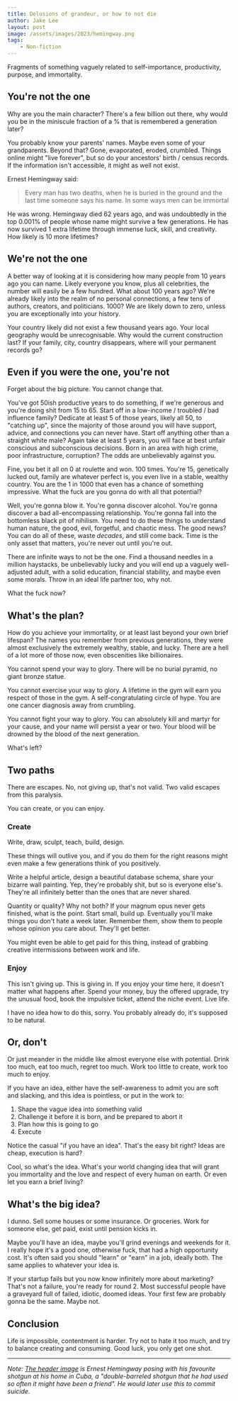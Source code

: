 ```yaml
---
title: Delusions of grandeur, or how to not die
author: Jake Lee
layout: post
image: /assets/images/2023/hemingway.png
tags:
    - Non-fiction
---
```


Fragments of something vaguely related to self-importance, productivity, purpose, and immortality.

## You're not the one

Why are you the main character? There's a few billion out there, why would you be in the miniscule fraction of a % that is remembered a generation later?

You probably know your parents' names. Maybe even some of your grandparents. Beyond that? Gone, evaporated, eroded, crumbled. Things online might "live forever", but so do your ancestors' birth / census records. If the information isn't accessible, it might as well not exist. 

Ernest Hemingway said:

> Every man has two deaths, when he is buried in the ground and the last time someone says his name. In some ways men can be immortal

He was wrong. Hemingway died 62 years ago, and was undoubtedly in the top 0.001% of people whose name might survive a few generations. He has now survived 1 extra lifetime through immense luck, skill, and creativity. How likely is 10 more lifetimes?

## We're not the one

A better way of looking at it is considering how many people from 10 years ago you can name. Likely everyone you know, plus all celebrities, the number will easily be a few hundred. What about 100 years ago? We're already likely into the realm of no personal connections, a few tens of authors, creators, and politicians. 1000? We are likely down to zero, unless you are exceptionally into your history.

Your country likely did not exist a few thousand years ago. Your local geography would be unrecognisable. Why would the current construction last? If your family, city, country disappears, where will your permanent records go?

## Even if you were the one, you're not

Forget about the big picture. You cannot change that. 

You've got 50ish productive years to do something, if we're generous and you're doing shit from 15 to 65. Start off in a low-income / troubled / bad influence family? Dedicate at least 5 of those years, likely all 50, to "catching up", since the majority of those around you will have support, advice, and connections you can never have. Start off anything other than a straight white male? Again take at least 5 years, you will face at best unfair conscious and subconscious decisions. Born in an area with high crime, poor infrastructure, corruption? The odds are unbelievably against you.

Fine, you bet it all on 0 at roulette and won. 100 times. You're 15, genetically lucked out, family are whatever perfect is, you even live in a stable, wealthy country. You are the 1 in 1000 that even has a chance of something impressive. What the fuck are you gonna do with all that potential?

Well, you're gonna blow it. You're gonna discover alcohol. You're gonna discover a bad all-encompassing relationship. You're gonna fall into the bottomless black pit of nihilism. You need to do these things to understand human nature, the good, evil, forgetful, and chaotic mess. The good news? You can do all of these, waste *decades*, and still come back. Time is the only asset that matters, you're never out until you're out.

There are infinite ways to not be the one. Find a thousand needles in a million haystacks, be unbelievably lucky and you will end up a vaguely well-adjusted adult, with a solid education, financial stability, and maybe even some morals. Throw in an ideal life partner too, why not.

What the fuck now?

## What's the plan?

How do you achieve your immortality, or at least last beyond your own brief lifespan? The names you remember from previous generations, they were almost exclusively the extremely wealthy, stable, and lucky. There are a hell of a lot more of those now, even obscenities like billionaires. 

You cannot spend your way to glory. There will be no burial pyramid, no giant bronze statue. 

You cannot exercise your way to glory. A lifetime in the gym will earn you respect of those in the gym. A self-congratulating circle of hype. You are one cancer diagnosis away from crumbling.

You cannot fight your way to glory. You can absolutely kill and martyr for your cause, and your name will persist a year or two. Your blood will be drowned by the blood of the next generation. 

What's left?

## Two paths

There are escapes. No, not giving up, that's not valid. Two valid escapes from this paralysis.

You can create, or you can enjoy.

### Create

Write, draw, sculpt, teach, build, design. 

These things will outlive you, and if you do them for the right reasons might even make a few generations think of you positively. 

Write a helpful article, design a beautiful database schema, share your bizarre wall painting. Yep, they're probably shit, but so is everyone else's. They're all infinitely better than the ones that are never shared.

Quantity or quality? Why not both? If your magnum opus never gets finished, what is the point. Start small, build up. Eventually you'll make things you don't hate a week later. Remember them, show them to people whose opinion you care about. They'll get better.

You might even be able to get paid for this thing, instead of grabbing creative intermissions between work and life.

### Enjoy

This isn't giving up. This is giving in. If you enjoy your time here, it doesn't matter what happens after. Spend your money, buy the offered upgrade, try the unusual food, book the impulsive ticket, attend the niche event. Live life.

I have no idea how to do this, sorry. You probably already do, it's supposed to be natural.

## Or, don't

Or just meander in the middle like almost everyone else with potential. Drink too much, eat too much, regret too much. Work too little to create, work too much to enjoy.

If you have an idea, either have the self-awareness to admit you are soft and slacking, and this idea is pointless, or put in the work to:
1. Shape the vague idea into something valid
2. Challenge it before it is born, and be prepared to abort it
3. Plan how this is going to go
4. Execute

Notice the casual "if you have an idea". That's the easy bit right? Ideas are cheap, execution is hard?

Cool, so what's the idea. What's your world changing idea that will grant you immortality and the love and respect of every human on earth. Or even let you earn a brief living?

## What's the big idea?

I dunno. Sell some houses or some insurance. Or groceries. Work for someone else, get paid, exist until pension kicks in.

Maybe you'll have an idea, maybe you'll grind evenings and weekends for it. I really hope it's a good one, otherwise fuck, that had a high opportunity cost. It's often said you should "learn" or "earn" in a job, ideally both. The same applies to whatever your idea is.

If your startup fails but you now know infinitely more about marketing? That's not a failure, you're ready for round 2. Most successful people have a graveyard full of failed, idiotic, doomed ideas. Your first few are probably gonna be the same. Maybe not.

## Conclusion

Life is impossible, contentment is harder. Try not to hate it too much, and try to balance creating and consuming. Good luck, you only get one shot.

---

*Note: [The header image](https://commons.wikimedia.org/wiki/File:Ernest_Hemingway_at_the_Finca_Vigia,_Cuba_-_NARA_-_192663.jpg) is Ernest Hemingway posing with his favourite shotgun at his home in Cuba, a "double-barreled shotgun that he had used so often it might have been a friend". He would later use this to commit suicide.*